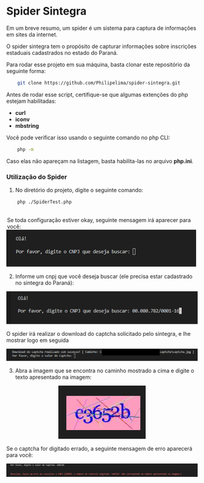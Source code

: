 # Spider Sintegra

Em um breve resumo, um spider é um sistema para captura de informações em sites da internet.

O spider sintegra tem o propósito de capturar informações sobre inscrições estaduais cadastrados no estado do Paraná.

Para rodar esse projeto em sua máquina, basta clonar este repositório da seguinte forma: 

~~~bash
    git clone https://github.com/Philipelima/spider-sintegra.git
~~~


Antes de rodar esse script, certifique-se que algumas extenções do php estejam habilitadas:

 * <b>curl</b>
 * <b>iconv</b>
 * <b>mbstring</b>

Você pode verificar isso usando o seguinte comando no php CLI:

~~~bash
    php -m
~~~

Caso elas não apareçam na listagem, basta habilita-las no arquivo <b>php.ini</b>.

### Utilização do Spider


1. No diretório do projeto, digite o seguinte comando: 

~~~bash
    php ./SpiderTest.php
~~~


<br>

<legend>Se toda configuração estiver okay, seguinte mensagem irá aparecer para você:</legend>
<img src="./.github/message_1.png" alt="Digite o cnpj">

<br>

2. Informe um cnpj que você deseja buscar (ele precisa estar cadastrado no sintegra do Paraná):

<img src="./.github/message_2.png" alt="Digite o cnpj">

<br>

O spider irá realizar o download do captcha solicitado pelo sintegra, e lhe mostrar logo em seguida

<img src="./.github/message_3.png" alt="Digite o cnpj">

<br>

3. Abra a imagem que se encontra no caminho mostrado a cima e digite o texto apresentado na imagem:

<center>
    <img src="./.github/captcha_exemple.png" alt="Digite o cnpj">
</center>

Se o captcha for digitado errado, a seguinte mensagem de erro aparecerá para você:

<center>
    <img src="./.github/captcha_error.png" alt="Digite o cnpj">
</center>

